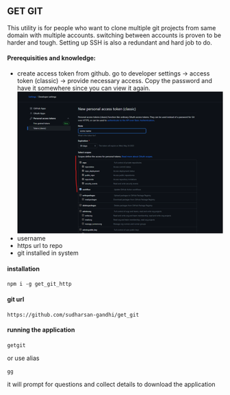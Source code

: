 ## GET GIT

This utility is for people who want to clone multiple git projects from same domain with multiple accounts. switching between accounts is proven to be harder and tough. 
Setting up SSH is also a redundant and hard job to do.

#### Prerequisities and knowledge:

* create access token from github. go to developer settings -> access token (classic) -> provide necessary access. Copy the password and have it somewhere since you can view it again.
![Generate token](doc-assets/generate_keys.png)
* username
* https url to repo
* git installed in system


#### installation

```
npm i -g get_git_http
```

#### git url

```
https://github.com/sudharsan-gandhi/get_git
```

#### running the application

```
getgit
```

or use alias

```
gg
```

it will prompt for questions and collect details to download the application
